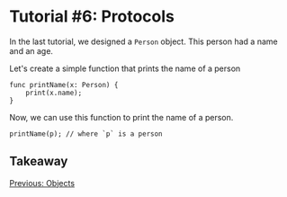 # Tutorial #6: Protocols

In the last tutorial, we designed a `Person` object. This person had a name and an age.

Let's create a simple function that prints the name of a person

```
func printName(x: Person) {
    print(x.name);
}
```

Now, we can use this function to print the name of a person.

```
printName(p); // where `p` is a person
```


## Takeaway


[Previous: Objects](https://github.com/SafelySwift/Swizzle/blob/swizzle-1.0/Tutorials/Objects%20(%235).md)
